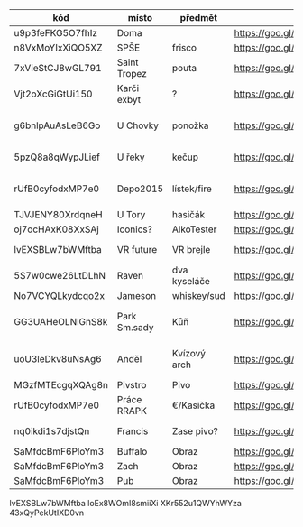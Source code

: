 kód              | místo        | předmět      | mapa                                  | nápověda  | text 
-----------------|--------------|--------------|---------------------------------------|-----------|----- 
u9p3feFKG5O7fhIz | Doma         |              | https://goo.gl/maps/AtPScojmY5NkPdQZ6 ||
n8VxMoYIxXiQO5XZ | SPŠE         | frisco       | https://goo.gl/maps/c4hDHpWrwXES2YRf8 | Hádanka? |
7xVieStCJ8wGL791 | Saint Tropez | pouta        | https://goo.gl/maps/FAkiUrmNQi7n4Xy68 | Četník |
Vjt2oXcGiGtUi150 | Karči exbyt  | ?            | https://goo.gl/maps/4RFCf4KUbotTS1xG6 | |
g6bnlpAuAsLeB6Go | U Chovky     | ponožka      | https://goo.gl/maps/tLF9kGCab4KqvMKc6 | Fotka gauče z yogamatu |
5pzQ8a8qWypJLief | U řeky       | kečup        | https://goo.gl/maps/LuRWwe38jkGVWAcT9 | Fotka s kečupem |
rUfB0cyfodxMP7e0 | Depo2015     | lístek/fire  | https://goo.gl/maps/SBnRgbcoQohe8fVQ7 | autobus s logem rfp / 2015 |
TJVJENY80XrdqneH | U Tory       | hasičák      | https://goo.gl/maps/yuavHrG2XqV9dUmv5 | |
oj7ocHAxK08XxSAj | Iconics?     | AlkoTester   | https://goo.gl/maps/1hzCxRf3E38D2qa7A | |
lvEXSBLw7bWMftba | VR future    | VR brejle    | https://goo.gl/maps/xKHu18gAAfQ68e4D9 | | 25. narozeniny
5S7w0cwe26LtDLhN | Raven        | dva kyseláče | https://goo.gl/maps/CRvrjudo3r4wm3vL7 | Edgar Allan Poe |
No7VCYQLkydcqo2x | Jameson      | whiskey/sud  | https://goo.gl/maps/xGXTX7fcbEtuaftJ9 | Za irsko! |
GG3UAHeOLNlGnS8k | Park Sm.sady | Kůň          | https://goo.gl/maps/xCQ6KmkxaUSwD8YB6 | Sv. václav na koni | Němé kino - sv. václav
uoU3leDkv8uNsAg6 | Anděl        | Kvízový arch | https://goo.gl/maps/6itMN7PZkf32kSQJ8 | Logo pozo křehké | 
MGzfMTEcgqXQAg8n | Pivstro      | Pivo         | https://goo.gl/maps/spob3TjnXK7eGqxs7 | |
rUfB0cyfodxMP7e0 | Práce RRAPK  | €/Kasička    | https://goo.gl/maps/N25S2G8PpwZAPTLh9 | |
nq0ikdi1s7djstQn | Francis      | Zase pivo?   | https://goo.gl/maps/MgYvaADUBSEPEw6v5 | | Možná konec?
SaMfdcBmF6PloYm3 | Buffalo      | Obraz        | https://goo.gl/maps/TXr5K8Nd986dPh6T7 || Konec
SaMfdcBmF6PloYm3 | Zach         | Obraz        | https://goo.gl/maps/zQLF45PrTaLCi2xL8 || Konec
SaMfdcBmF6PloYm3 | Pub          | Obraz        | https://goo.gl/maps/gC3ChM5ZDo3jDajE8 || Konec

lvEXSBLw7bWMftba
loEx8WOmI8smiiXi
XKr552u1QWYhWYza
43xQyPekUtIXD0vn
